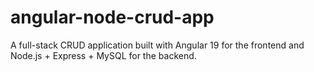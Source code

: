 # angular-node-crud-app
A full-stack CRUD application built with Angular 19 for the frontend and Node.js + Express + MySQL for the backend.
